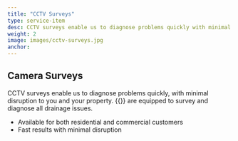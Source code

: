 ```yaml
---
title: "CCTV Surveys"
type: service-item
desc: CCTV surveys enable us to diagnose problems quickly with minimal disruption to you.
weight: 2
image: images/cctv-surveys.jpg
anchor: 
---
```

## Camera Surveys

CCTV surveys enable us to diagnose problems quickly, with minimal disruption to you and your property. {{<company>}} are equipped to survey and diagnose all drainage issues.

* Available for both residential and commercial customers
* Fast results with minimal disruption 
